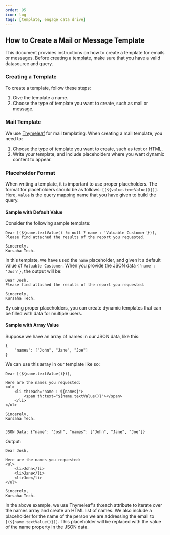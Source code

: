 ```yaml
---
order: 95
icon: log
tags: [template, engage data drive]
---
```


## How to Create a Mail or Message Template

This document provides instructions on how to create a template for emails or messages. Before creating a template, make sure that you have a valid datasource and query.

### Creating a Template

To create a template, follow these steps:

1. Give the template a name.
2. Choose the type of template you want to create, such as mail or message.

### Mail Template

We use [Thymeleaf](https://www.thymeleaf.org/index.html) for mail templating. When creating a mail template, you need to:

1. Choose the type of template you want to create, such as text or HTML.
2. Write your template, and include placeholders where you want dynamic content to appear.

### Placeholder Format

When writing a template, it is important to use proper placeholders. The format for placeholders should be as follows: `[(${value.textValue()})]`. Here, `value` is the query mapping name that you have given to build the query.

#### Sample with Default Value

Consider the following sample template:

```
Dear [(${name.textValue() != null ? name : 'Valuable Customer'})],
Please find attached the results of the report you requested.

Sincerely,
Kursaha Tech.
```

In this template, we have used the `name` placeholder, and given it a default value of `Valuable Customer`. When you provide the JSON data `{'name': 'Josh'}`, the output will be:

```
Dear Josh,
Please find attached the results of the report you requested.

Sincerely,
Kursaha Tech.
```

By using proper placeholders, you can create dynamic templates that can be filled with data for multiple users.


#### Sample with Array Value

Suppose we have an array of names in our JSON data, like this:

```
{
    "names": ["John", "Jane", "Joe"]
}
```

We can use this array in our template like so:

```
Dear [(${name.textValue()})],

Here are the names you requested:
<ul>
    <li th:each="name : ${names}">
        <span th:text="${name.textValue()}"></span>
    </li>
</ul>

Sincerely,
Kursaha Tech.


JSON Data: {"name": "Josh", "names": ["John", "Jane", "Joe"]}

```

Output:

```
Dear Josh,

Here are the names you requested:
<ul>
    <li>John</li>
    <li>Jane</li>
    <li>Joe</li>
</ul>

Sincerely,
Kursaha Tech.

```

In the above example, we use Thymeleaf's th:each attribute to iterate over the names array and create an HTML list of names. We also include a placeholder for the name of the person we are addressing the email to `[(${name.textValue()})]`. This placeholder will be replaced with the value of the name property in the JSON data.